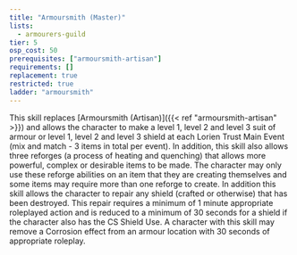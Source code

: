 ```yaml
---
title: "Armoursmith (Master)"
lists:
  - armourers-guild
tier: 5
osp_cost: 50
prerequisites: ["armoursmith-artisan"]
requirements: []
replacement: true
restricted: true
ladder: "armoursmith"
---
```


This skill replaces [Armoursmith (Artisan)]({{< ref "armoursmith-artisan" >}}) and allows the character to make a level 1, level 2 and level 3 suit of armour or level 1, level 2 and level 3 shield at each Lorien Trust Main Event (mix and match - 3 items in total per event). In addition, this skill also allows three reforges (a process of heating and quenching) that allows more powerful, complex or desirable items to be made. The character may only use these reforge abilities on an item that they are creating themselves and some items may require more than one reforge to create. In addition this skill allows the character to repair any shield (crafted or otherwise) that has been destroyed. This repair requires a minimum of 1 minute appropriate roleplayed action and is reduced to a minimum of 30 seconds for a shield if the character also has the CS Shield Use. A character with this skill may remove a Corrosion effect from an armour location with 30 seconds of appropriate roleplay.

